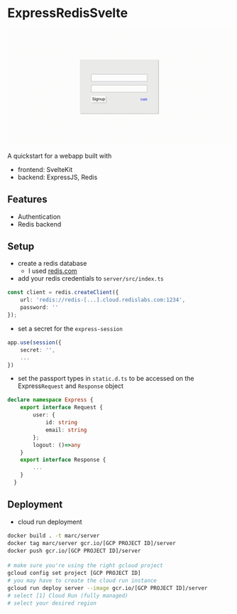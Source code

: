 # ExpressRedisSvelte
![demo](<./demo.gif>)

A quickstart for a webapp built with 
- frontend: SvelteKit
- backend: ExpressJS, Redis

## Features
- Authentication
- Redis backend

## Setup
- create a redis database
    - I used [redis.com](https://redis.com)
- add your redis credentials to `server/src/index.ts`
```ts
const client = redis.createClient({
    url: 'redis://redis-[...].cloud.redislabs.com:1234',
    password: ''
});
```

- set a secret for the `express-session`
```ts
app.use(session({
    secret: '',
    ...
})
```

- set the passport types in `static.d.ts` to be accessed on the Express`Request` and `Response` object
```ts
declare namespace Express {
    export interface Request {
        user: {
            id: string
            email: string
        };
        logout: ()=>any
    }
    export interface Response {
        ...
    }
  }
```


## Deployment
- cloud run deployment
```bash
docker build . -t marc/server
docker tag marc/server gcr.io/[GCP PROJECT ID]/server
docker push gcr.io/[GCP PROJECT ID]/server

# make sure you're using the right gcloud project
gcloud config set project [GCP PROJECT ID]
# you may have to create the cloud run instance
gcloud run deploy server --image gcr.io/[GCP PROJECT ID]/server
# select [1] Cloud Run (fully managed)
# select your desired region
```